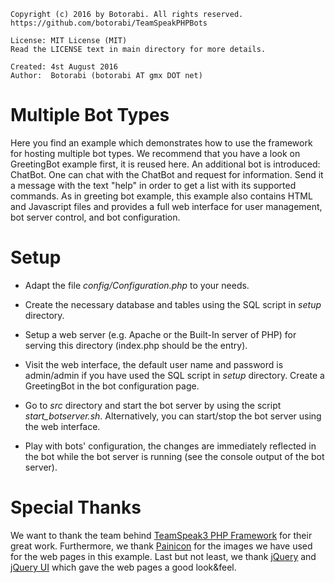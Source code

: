     Copyright (c) 2016 by Botorabi. All rights reserved.
    https://github.com/botorabi/TeamSpeakPHPBots

    License: MIT License (MIT)
    Read the LICENSE text in main directory for more details.

    Created: 4st August 2016
    Author:  Botorabi (botorabi AT gmx DOT net)

# Multiple Bot Types
Here you find an example which demonstrates how to use the framework for hosting multiple bot types. We recommend that you have a look on GreetingBot example first, it is reused here.
An additional bot is introduced: ChatBot. One can chat with the ChatBot and request for information. Send it a message with the text "help" in order to get a list with its supported commands.
As in greeting bot example, this example also contains HTML and Javascript files and provides a full web interface for user management, bot server control, and bot configuration.

# Setup

- Adapt the file *config/Configuration.php* to your needs.

- Create the necessary database and tables using the SQL script in *setup* directory.

- Setup a web server (e.g. Apache or the Built-In server of PHP) for serving this directory (index.php should be the entry).

- Visit the web interface, the default user name and password is admin/admin if you have used the SQL script in *setup* directory. Create a GreetingBot in the bot configuration page.

- Go to *src* directory and start the bot server by using the script *start_botserver.sh*. Alternatively, you can start/stop the bot server using the web interface.

- Play with bots' configuration, the changes are immediately reflected in the bot while the bot server is running (see the console output of the bot server).

# Special Thanks
We want to thank the team behind [TeamSpeak3 PHP Framework] for their great work. Furthermore, we thank [Painicon] for the images we have used for the web pages in this example. Last but not least, we thank [jQuery] and [jQuery UI] which gave the web pages a good look&feel.

[TeamSpeak3 PHP Framework]: https://github.com/planetteamspeak/ts3phpframework
[Painicon]: http://plainicon.com
[jQuery]: http://www.jquery.com
[jQuery UI]: http://www.jqueryui.com

